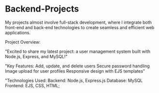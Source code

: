 # Backend-Projects
My projects almost involve full-stack development, where I integrate both front-end and back-end technologies to create seamless and efficient web applications.


Project Overview:

"Excited to share my latest project: a user management system built with Node.js, Express, and MySQL!"

"Key Features:
Add, update, and delete users
Secure password handling
Image upload for user profiles
Responsive design with EJS templates"

"Technologies Used:
Backend: Node.js, Express.js
Database: MySQL
Frontend: EJS, CSS, HTML;
